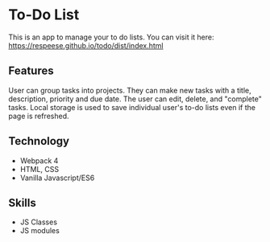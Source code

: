 # To-Do List

This is an app to manage your to do lists. You can visit it here: https://respeese.github.io/todo/dist/index.html

## Features
User can group tasks into projects. They can make new tasks with a title, description, priority and due date. The user can edit, delete, and "complete" tasks.
Local storage is used to save individual user's to-do lists even if the page is refreshed.

## Technology
- Webpack 4
- HTML, CSS
- Vanilla Javascript/ES6

## Skills
- JS Classes
- JS modules
